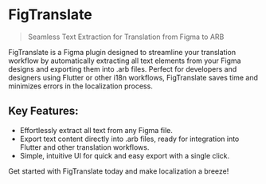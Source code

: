 # FigTranslate
> Seamless Text Extraction for Translation from Figma to ARB

FigTranslate is a Figma plugin designed to streamline your translation workflow by automatically extracting all text elements from your Figma designs and exporting them into .arb files. Perfect for developers and designers using Flutter or other i18n workflows, FigTranslate saves time and minimizes errors in the localization process.

## Key Features:
- Effortlessly extract all text from any Figma file.
- Export text content directly into .arb files, ready for integration into Flutter and other translation workflows.
- Simple, intuitive UI for quick and easy export with a single click.


Get started with FigTranslate today and make localization a breeze!


<!-- 
Below are the steps to get your plugin running. You can also find instructions at:

  https://www.figma.com/plugin-docs/plugin-quickstart-guide/

This plugin template uses Typescript and NPM, two standard tools in creating JavaScript applications.

First, download Node.js which comes with NPM. This will allow you to install TypeScript and other
libraries. You can find the download link here:

  https://nodejs.org/en/download/

Next, install TypeScript using the command:

  npm install -g typescript

Finally, in the directory of your plugin, get the latest type definitions for the plugin API by running:

  npm install --save-dev @figma/plugin-typings

If you are familiar with JavaScript, TypeScript will look very familiar. In fact, valid JavaScript code
is already valid Typescript code.

TypeScript adds type annotations to variables. This allows code editors such as Visual Studio Code
to provide information about the Figma API while you are writing code, as well as help catch bugs
you previously didn't notice.

For more information, visit https://www.typescriptlang.org/

Using TypeScript requires a compiler to convert TypeScript (code.ts) into JavaScript (code.js)
for the browser to run.

We recommend writing TypeScript code using Visual Studio code:

1. Download Visual Studio Code if you haven't already: https://code.visualstudio.com/.
2. Open this directory in Visual Studio Code.
3. Compile TypeScript to JavaScript: Run the "Terminal > Run Build Task..." menu item,
    then select "npm: watch". You will have to do this again every time
    you reopen Visual Studio Code.

That's it! Visual Studio Code will regenerate the JavaScript file every time you save.
-->